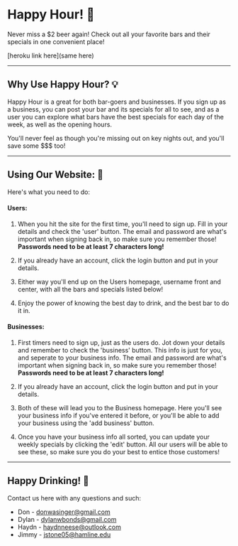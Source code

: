 # Happy Hour! :beers:
Never miss a $2 beer again! Check out all your favorite bars and their specials in one convenient place!

[heroku link here](same here)

***

## Why Use Happy Hour? :bulb:

Happy Hour is a great for both bar-goers and businesses. If you sign up as a business, you can post your bar and its specials for all to see, and as a user you can explore what bars have the best specials for each day of the week, as well as the opening hours. 

You'll never feel as though you're missing out on key nights out, and you'll save some $$$ too!

***

## Using Our Website: :scroll:

Here's what you need to do:

#### Users:

1. When you hit the site for the first time, you'll need to sign up. Fill in your details and check the 'user' button.  The email and password are what's important when signing back in, so make sure you remember those! __Passwords need to be at least 7 characters long!__

1. If you already have an account, click the login button and put in your details.

1. Either way you'll end up on the Users homepage, username front and center, with all the bars and specials listed below!

1. Enjoy the power of knowing the best day to drink, and the best bar to do it in.

#### Businesses:

1. First timers need to sign up, just as the users do. Jot down your details and remember to check the 'business' button. This info is just for you, and seperate to your business info. The email and password are what's important when signing back in, so make sure you remember those! __Passwords need to be at least 7 characters long!__

1. If you already have an account, click the login button and put in your details.

1. Both of these will lead you to the Business homepage. Here you'll see your business info if you've entered it before, or you'll be able to add your business using the 'add business' button.

1. Once you have your business info all sorted, you can update your weekly specials by clicking the 'edit' button. All our users will be able to see these, so make sure you do your best to entice those customers!

***

## Happy Drinking! :beer:

Contact us here with any questions and such:

- Don - donwasinger@gmail.com
- Dylan - dylanwbonds@gmail.com
- Haydn - haydnneese@outlook.com
- Jimmy - jstone05@hamline.edu
